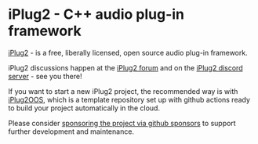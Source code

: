# iPlug2 - C++ audio plug-in framework

[iPlug2](https://iplug2.github.io/) - is a free, liberally licensed, open source audio plug-in framework.

iPlug2 discussions happen at the [iPlug2 forum](https://iplug2.discourse.group) and on the [iPlug2 discord server](https://discord.gg/7h9HW8N9Ke) - see you there!

If you want to start a new iPlug2 project, the recommended way is with [iPlug2OOS](https://github.com/iPlug2/iPlug2OOS), which is a template repository set up with github actions ready to build your project automatically in the cloud.

Please consider [sponsoring the project via github sponsors](https://github.com/sponsors/iplug2) to support further development and maintenance.
